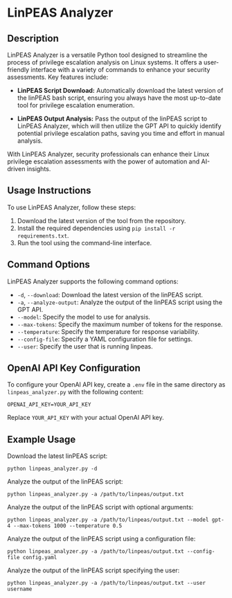 # LinPEAS Analyzer

## Description

LinPEAS Analyzer is a versatile Python tool designed to streamline the process of privilege escalation analysis on Linux systems. It offers a user-friendly interface with a variety of commands to enhance your security assessments. Key features include:

- **LinPEAS Script Download:** Automatically download the latest version of the linPEAS bash script, ensuring you always have the most up-to-date tool for privilege escalation enumeration.

- **LinPEAS Output Analysis:** Pass the output of the linPEAS script to LinPEAS Analyzer, which will then utilize the GPT API to quickly identify potential privilege escalation paths, saving you time and effort in manual analysis.

With LinPEAS Analyzer, security professionals can enhance their Linux privilege escalation assessments with the power of automation and AI-driven insights.

## Usage Instructions

To use LinPEAS Analyzer, follow these steps:

1. Download the latest version of the tool from the repository.
2. Install the required dependencies using `pip install -r requirements.txt`.
3. Run the tool using the command-line interface.

## Command Options

LinPEAS Analyzer supports the following command options:

- `-d`, `--download`: Download the latest version of the linPEAS script.
- `-a`, `--analyze-output`: Analyze the output of the linPEAS script using the GPT API.
- `--model`: Specify the model to use for analysis.
- `--max-tokens`: Specify the maximum number of tokens for the response.
- `--temperature`: Specify the temperature for response variability.
- `--config-file`: Specify a YAML configuration file for settings.
- `--user`: Specify the user that is running linpeas.

## OpenAI API Key Configuration

To configure your OpenAI API key, create a `.env` file in the same directory as `linpeas_analyzer.py` with the following content:

```shell
OPENAI_API_KEY=YOUR_API_KEY
```

Replace `YOUR_API_KEY` with your actual OpenAI API key.

## Example Usage

Download the latest linPEAS script:

```shell
python linpeas_analyzer.py -d
```

Analyze the output of the linPEAS script:

```shell
python linpeas_analyzer.py -a /path/to/linpeas/output.txt
```

Analyze the output of the linPEAS script with optional arguments:

```shell
python linpeas_analyzer.py -a /path/to/linpeas/output.txt --model gpt-4 --max-tokens 1000 --temperature 0.5
```

Analyze the output of the linPEAS script using a configuration file:

```shell
python linpeas_analyzer.py -a /path/to/linpeas/output.txt --config-file config.yaml
```

Analyze the output of the linPEAS script specifying the user:

```shell
python linpeas_analyzer.py -a /path/to/linpeas/output.txt --user username
```
